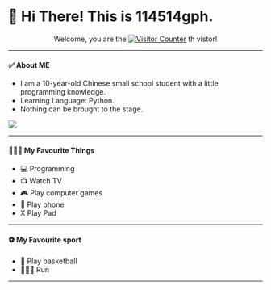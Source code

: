 # 👋 Hi There! This is 114514gph.

<p align="center">
Welcome, you are the
<a href="https://github.com/114514gph" target="_blank"><img src="https://count.getloli.com/get/@114514gph?theme=rule66" alt="Visitor Counter"></a>
th vistor!
</p>

___
#### ✅ About ME
* I am a 10-year-old Chinese small school student with a little programming knowledge.
* Learning Language: Python.
* Nothing can be brought to the stage.

![](https://github-readme-stats.vercel.app/api?username=114514gph&show_icons=true&count_private=true)

___
#### 🏃🏻‍♂️ My Favourite Things
* 💻 Programming
* 📺 Watch TV
* 🎮 Play computer games
* 📱 Play phone
* X Play Pad

___
#### ⚽ My Favourite sport
* 🏀 Play basketball
* 🏃🏻‍♂️ Run


*******************************************************************************************
